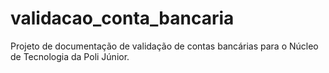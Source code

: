 # validacao_conta_bancaria
Projeto de documentação de validação de contas bancárias para o Núcleo de Tecnologia da Poli Júnior.
